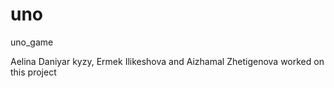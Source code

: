 # uno
uno_game

Aelina Daniyar kyzy, Ermek Ilikeshova and Aizhamal Zhetigenova worked on this project
